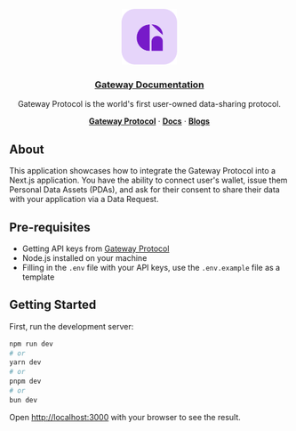 <p align="center">
  <a href="https://docs.mygateway.xyz/">
    <img alt="Gateway Protocol" src="favicon.png"  width="100" height="100"/>
    <h3 align="center">Gateway Documentation</h3>
  </a>
</p>

<p align="center">
    Gateway Protocol is the world's first user-owned data-sharing protocol.
</p>

<p align="center">
  <a href="https://mygateway.xyz/"><strong>Gateway Protocol</strong></a> ·
  <a href="https://docs.mygateway.xyz/"><strong>Docs</strong></a> ·
  <a href="https://mygateway.xyz/blog"><strong>Blogs</strong></a>
</p>

## About

This application showcases how to integrate the Gateway Protocol into a Next.js application. You have the ability to connect user's wallet, issue them Personal Data Assets (PDAs), and ask for their consent to share their data with your application via a Data Request.

## Pre-requisites

- Getting API keys from [Gateway Protocol](https://mygateway.xyz)
- Node.js installed on your machine
- Filling in the `.env` file with your API keys, use the `.env.example` file as a template

## Getting Started

First, run the development server:

```bash
npm run dev
# or
yarn dev
# or
pnpm dev
# or
bun dev
```

Open [http://localhost:3000](http://localhost:3000) with your browser to see the result.
